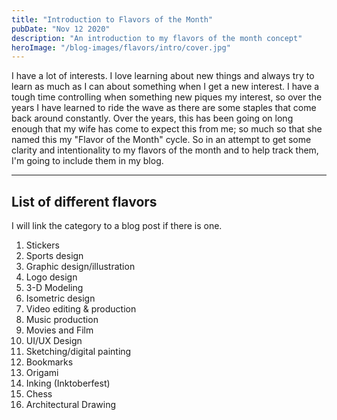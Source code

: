 ```yaml
---
title: "Introduction to Flavors of the Month"
pubDate: "Nov 12 2020"
description: "An introduction to my flavors of the month concept"
heroImage: "/blog-images/flavors/intro/cover.jpg"
---
```


I have a lot of interests. I love learning about new things and always try to learn as much as I can about something when I get a new interest. I have a tough time controlling when something new piques my interest, so over the years I have learned to ride the wave as there are some staples that come back around constantly. Over the years, this has been going on long enough that my wife has come to expect this from me; so much so that she named this my "Flavor of the Month" cycle. So in an attempt to get some clarity and intentionality to my flavors of the month and to help track them, I'm going to include them in my blog.

---

## List of different flavors

I will link the category to a blog post if there is one.

1. Stickers
2. Sports design
3. Graphic design/illustration
4. Logo design
5. 3-D Modeling
6. Isometric design
7. Video editing & production
8. Music production
9. Movies and Film
10. UI/UX Design
11. Sketching/digital painting
12. Bookmarks
13. Origami
14. Inking (Inktoberfest)
15. Chess
16. Architectural Drawing
